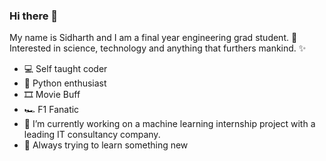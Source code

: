### Hi there 👋

<!--
**s1dharth-s/s1dharth-s** is a ✨ _special_ ✨ repository because its `README.md` (this file) appears on your GitHub profile.

Here are some ideas to get you started:

- 🔭 I’m currently working on ...
- 🌱 I’m currently learning ...
- 👯 I’m looking to collaborate on ...
- 🤔 I’m looking for help with ...
- 💬 Ask me about ...
- 📫 How to reach me: ...
- 😄 Pronouns: ...
- ⚡ Fun fact: ...
-->

My name is Sidharth and I am a final year engineering grad student. 🧮
Interested in science, technology and anything that furthers mankind. ✨
  
- 💻 Self taught coder 
- 🐍 Python enthusiast 
- 🎞️ Movie Buff 
- 🏎️ F1 Fanatic
- 🔭 I’m currently working on a machine learning internship project with a leading IT consultancy company.
- 🌱 Always trying to learn something new
